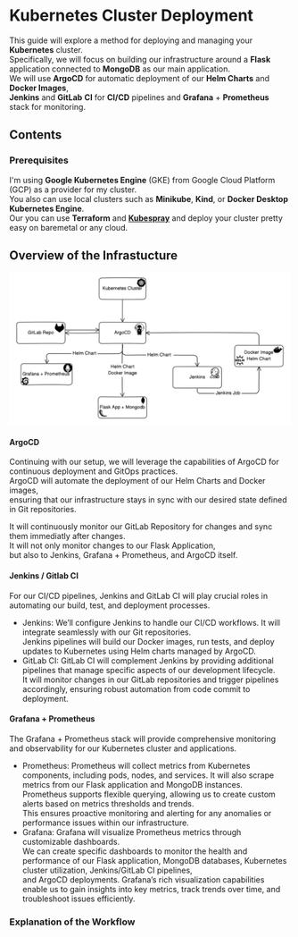 # Kubernetes Cluster Deployment 

This guide will explore a method for deploying and managing your **Kubernetes** cluster.   
Specifically, we will focus on building our infrastructure around a **Flask** application connected to **MongoDB** as our main application.  
We will use **ArgoCD** for automatic deployment of our **Helm Charts** and **Docker Images**,  
**Jenkins** and **GitLab** **CI** for **CI/CD** pipelines and **Grafana** + **Prometheus** stack for monitoring. 

## Contents


### Prerequisites
I'm using  **Google Kubernetes Engine** (GKE) from Google Cloud Platform (GCP) as a provider for my cluster.  
You also can use local clusters such as **Minikube**, **Kind**, or **Docker Desktop Kubernetes Engine**.  
Our you can use **Terraform** and **[Kubespray](https://github.com/kubernetes-sigs/kubespray)**  and deploy your cluster pretty easy on baremetal or any cloud.

## Overview of the Infrastucture

<img src="images/Screenshot_2024-07-02_at_20.27.45.png" width="900">

####  ArgoCD

Continuing with our setup, we will leverage the capabilities of ArgoCD for continuous deployment and GitOps practices.  
ArgoCD will automate the deployment of our Helm Charts and Docker images,  
ensuring that our infrastructure stays in sync with our desired state defined in Git repositories.

It will continuously monitor our GitLab Repository for changes and sync them immediatly after changes.  
It will not only monitor changes to our Flask Application,  
but also to Jenkins, Grafana + Prometheus, and ArgoCD itself.

#### Jenkins / Gitlab CI

For our CI/CD pipelines, Jenkins and GitLab CI will play crucial roles in automating our build, test, and deployment processes.

* Jenkins: We’ll configure Jenkins to handle our CI/CD workflows. It will integrate seamlessly with our Git repositories.  
Jenkins pipelines will build our Docker images, run tests, and deploy updates to Kubernetes using Helm charts managed by ArgoCD.
* GitLab CI: GitLab CI will complement Jenkins by providing additional pipelines that manage specific aspects of our development lifecycle.  
It will monitor changes in our GitLab repositories and trigger pipelines accordingly, ensuring robust automation from code commit to deployment.

#### Grafana + Prometheus

The Grafana + Prometheus stack will provide comprehensive monitoring and observability for our Kubernetes cluster and applications.

* Prometheus: Prometheus will collect metrics from Kubernetes components, including pods, nodes, and services. It will also scrape metrics from our Flask application and MongoDB instances.  
Prometheus supports flexible querying, allowing us to create custom alerts based on metrics thresholds and trends.  
This ensures proactive monitoring and alerting for any anomalies or performance issues within our infrastructure.
* Grafana: Grafana will visualize Prometheus metrics through customizable dashboards.  
We can create specific dashboards to monitor the health and performance of our Flask application, MongoDB databases, Kubernetes cluster utilization, Jenkins/GitLab CI pipelines,  
and ArgoCD deployments. Grafana’s rich visualization capabilities enable us to gain insights into key metrics, track trends over time, and troubleshoot issues efficiently.

### Explanation of the Workflow
